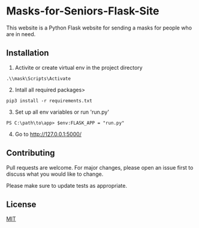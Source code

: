 <h1> Masks-for-Seniors-Flask-Site </h1>

This website is a Python Flask website for sending a masks for people who are in need.

## Installation

1. Activite or create virtual env in the project directory
```
.\\mask\Scripts\Activate
```
2. Intall all required packages>

```
pip3 install -r requirements.txt
```


3. Set up all env variables  or run 'run.py'

```
PS C:\path\to\app> $env:FLASK_APP = "run.py"

```
4. Go to http://127.0.0.1:5000/



## Contributing
Pull requests are welcome. For major changes, please open an issue first to discuss what you would like to change.

Please make sure to update tests as appropriate.

## License
[MIT](https://choosealicense.com/licenses/mit/)
